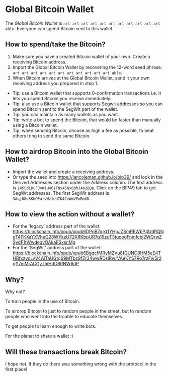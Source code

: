 # Global Bitcoin Wallet

The _Global Bitcoin Wallet_ is `art art art art art art art art art art art able`. Everyone can spend Bitcoin sent to this wallet.

## How to spend/take the Bitcoin?

1. Make sure you have a created Bitcoin wallet of your own. Create a receiving Bitcoin address.
2. Import the Global Bitcoin Wallet by recovering the 12-word seed phrase: `art art art art art art art art art art art able`.
3. When Bitcoin arrives at the Global Bitcoin Wallet, send it your own receiving address you prepared in step 1.

* Tip: use a Bitcoin wallet that supports 0-confirmation transactions i.e. it lets you spend Bitcoin you receive immediately.
* Tip: also use a Bitcoin wallet that supports Segwit addresses so you can spend Bitcoin sent to the SegWit part of the wallet.
* Tip: you can maintain as many wallets as you want.
* Tip: write a bot to spend the Bitcoin, that would be faster than manually using a Bitcoin wallet.
* Tip: when sending Bitcoin, choose as high a fee as possible, to beat others tring to send the same Bitcoin.

## How to airdrop Bitcoin into the Global Bitcoin Wallet?

* Import the wallet and create a receiving address.
* Or type the seed into https://iancoleman.github.io/bip39/ and look in the Derived Addresses section under the Address column. The first address is `145SdiDuFJvW1HX61TNx45Qx6bhJAo2BQe`. Click on the BIP49 tab to get SegWit addresses. The first SegWit address is `3Aqj88oSKhQPafvWz1eU7K4CeWmVFoRmXD`.

## How to view the action without a wallet?

* For the 'legacy' address part of the wallet: https://blockchain.info/xpub/xpub6DPnB7gikt1YHpJZSmREWbP4UdRQNgT4FKXaYXVheG28WYkzU72XRKbpUR7q19zuT3tuoogFnmfcbj2WQrwZSydF1tWwdegvQAkaESxsnMg
* For the 'SegWit' address part of the wallet: https://blockchain.info/xpub/xpub6BgqcfMRyM2Vu8fGUNC8HM5eE4THBfxzvdLvV4AiTaUGtq69MTbz9fZr34wwRDsjRwrVAeKYS7Ro7rzFw5r2gY7mMrACGyT5iHdD8RNW6dP

## Why?

Why not?

To train people in the use of Bitcoin.

To airdrop Bitcoin to just to random people in the street, but to random people who went into the trouble to educate themselves.

To get people to learn enough to write bots.

For the planet to share a wallet :)

## Will these transactions break Bitcoin?

I hope not. If they do there was something wrong with the protocol in the first place!
